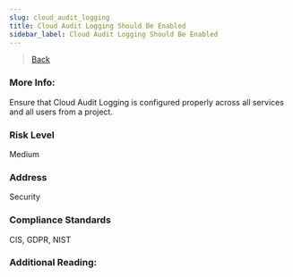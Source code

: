 ```yaml
---
slug: cloud_audit_logging
title: Cloud Audit Logging Should Be Enabled
sidebar_label: Cloud Audit Logging Should Be Enabled
---
```

> [Back](../../gcploggingmonitoring)

### More Info:
Ensure that Cloud Audit Logging is configured properly across all services and all users from a project.

### Risk Level
Medium

### Address
Security

### Compliance Standards
CIS, GDPR, NIST

### Additional Reading:
